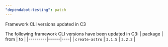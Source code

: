 ```yaml
---
"dependabot-testing": patch
---
```


Framework CLI versions updated in C3

The following framework CLI versions have been updated in C3:
 | package | from | to |
 |---------|------|----|
 | `create-astro` | `3.1.5` | `3.2.2` |


